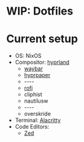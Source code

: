 # WIP: Dotfiles

# Current setup

- OS: NixOS
- Compositor: [hyprland](./.config/hypr/hyprland.conf)
  - [waybar](./.config/waybar)
  - [hyprpaper](./.config/hypr/hyprpaper.conf)
  - \-\-\-\-
  - [rofi](./.config/rofi)
  - cliphist
  - nautilusw
  - \-\-\-\-
  - overskride
- Terminal: [Alacritty](./.config/alacritty)
- Code Editors:
  - [Zed](./.config/zed)
